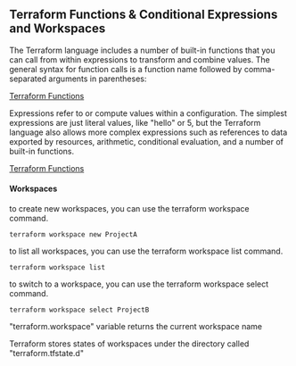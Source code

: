 ## Terraform Functions & Conditional Expressions and Workspaces

The Terraform language includes a number of built-in functions that you can call from within expressions to transform and combine values. The general syntax for function calls is a function name followed by comma-separated arguments in parentheses:

[Terraform Functions](https://developer.hashicorp.com/terraform/language/functions)


Expressions refer to or compute values within a configuration. The simplest expressions are just literal values, like "hello" or 5, but the Terraform language also allows more complex expressions such as references to data exported by resources, arithmetic, conditional evaluation, and a number of built-in functions.

[Terraform Functions](https://developer.hashicorp.com/terraform/language/expressions)


#### Workspaces

to create new workspaces, you can use the terraform workspace command.

```shell
terraform workspace new ProjectA
```

to list all workspaces, you can use the terraform workspace list command.

```shell
terraform workspace list
```

to switch to a workspace, you can use the terraform workspace select command.

```shell
terraform workspace select ProjectB
```

"terraform.workspace" variable returns the current workspace name

Terraform stores states of workspaces under the directory called "terraform.tfstate.d"